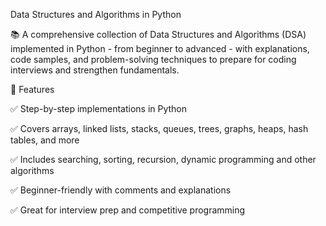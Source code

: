 Data Structures and Algorithms in Python

📚 A comprehensive collection of Data Structures and Algorithms (DSA) implemented in Python - from beginner to advanced - with explanations, code samples, and problem-solving techniques to prepare for coding interviews and strengthen fundamentals.

🚀 Features

✅ Step-by-step implementations in Python

✅ Covers arrays, linked lists, stacks, queues, trees, graphs, heaps, hash tables, and more

✅ Includes searching, sorting, recursion, dynamic programming and other algorithms

✅ Beginner-friendly with comments and explanations

✅ Great for interview prep and competitive programming
